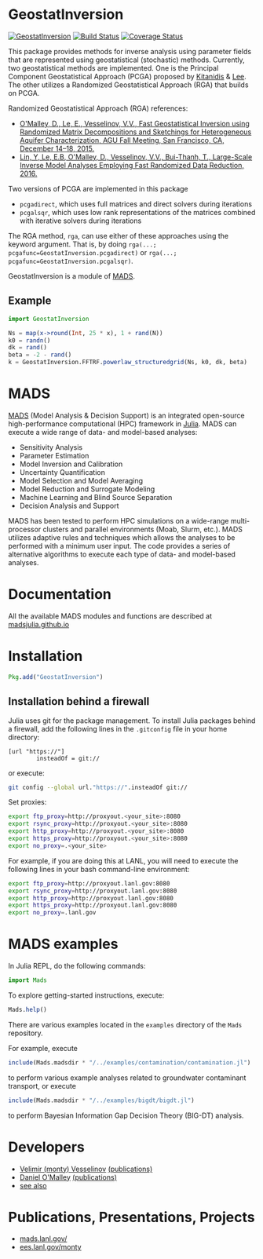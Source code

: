 GeostatInversion
================

[![GeostatInversion](http://pkg.julialang.org/badges/GeostatInversion_0.5.svg)](http://pkg.julialang.org/?pkg=GeostatInversion&ver=0.5)
[![Build Status](https://travis-ci.org/madsjulia/GeostatInversion.jl.svg?branch=master)](https://travis-ci.org/madsjulia/GeostatInversion.jl)
[![Coverage Status](https://coveralls.io/repos/madsjulia/GeostatInversion.jl/badge.svg?branch=master)](https://coveralls.io/r/madsjulia/GeostatInversion.jl?branch=master)

This package provides methods for inverse analysis using parameter fields that are represented using geostatistical (stochastic) methods.
Currently, two geostatistical methods are implemented.
One is the Principal Component Geostatistical Approach (PCGA) proposed by [Kitanidis](http://dx.doi.org/10.1002/2013WR014630) & [Lee](http://dx.doi.org/10.1002/2014WR015483).
The other utilizes a Randomized Geostatistical Approach (RGA) that builds on PCGA.

Randomized Geostatistical Approach (RGA) references:

- [O'Malley, D., Le, E., Vesselinov, V.V., Fast Geostatistical Inversion using Randomized Matrix Decompositions and Sketchings for Heterogeneous Aquifer Characterization, AGU Fall Meeting, San Francisco, CA, December 14–18, 2015.](http://adsabs.harvard.edu/abs/2015AGUFM.T31E..03O)
- [Lin, Y, Le, E.B, O'Malley, D., Vesselinov, V.V., Bui-Thanh, T., Large-Scale Inverse Model Analyses Employing Fast Randomized Data Reduction, 2016.](submitted)

Two versions of PCGA are implemented in this package

- `pcgadirect`, which uses full matrices and direct solvers during iterations
- `pcgalsqr`, which uses low rank representations of the matrices combined with iterative solvers during iterations

The RGA method, `rga`, can use either of these approaches using the keyword argument. That is, by doing `rga(...; pcgafunc=GeostatInversion.pcgadirect)` or `rga(...; pcgafunc=GeostatInversion.pcgalsqr)`.

GeostatInversion is a module of [MADS](http://madsjulia.github.io/Mads.jl).

Example
-------

```julia
import GeostatInversion

Ns = map(x->round(Int, 25 * x), 1 + rand(N))
k0 = randn()
dk = rand()
beta = -2 - rand()
k = GeostatInversion.FFTRF.powerlaw_structuredgrid(Ns, k0, dk, beta)
```

MADS
====

[MADS](http://madsjulia.github.io/Mads.jl) (Model Analysis & Decision Support) is an integrated open-source high-performance computational (HPC) framework in [Julia](http://julialang.org).
MADS can execute a wide range of data- and model-based analyses:

* Sensitivity Analysis
* Parameter Estimation
* Model Inversion and Calibration
* Uncertainty Quantification
* Model Selection and Model Averaging
* Model Reduction and Surrogate Modeling
* Machine Learning and Blind Source Separation
* Decision Analysis and Support

MADS has been tested to perform HPC simulations on a wide-range multi-processor clusters and parallel environments (Moab, Slurm, etc.).
MADS utilizes adaptive rules and techniques which allows the analyses to be performed with a minimum user input.
The code provides a series of alternative algorithms to execute each type of data- and model-based analyses.

Documentation
=============

All the available MADS modules and functions are described at [madsjulia.github.io](http://madsjulia.github.io/Mads.jl)

Installation
============

```julia
Pkg.add("GeostatInversion")
```

Installation behind a firewall
------------------------------

Julia uses git for the package management.
To install Julia packages behind a firewall, add the following lines in the `.gitconfig` file in your home directory:

```git
[url "https://"]
        insteadOf = git://
```

or execute:

```bash
git config --global url."https://".insteadOf git://
```

Set proxies:

```bash
export ftp_proxy=http://proxyout.<your_site>:8080
export rsync_proxy=http://proxyout.<your_site>:8080
export http_proxy=http://proxyout.<your_site>:8080
export https_proxy=http://proxyout.<your_site>:8080
export no_proxy=.<your_site>
```

For example, if you are doing this at LANL, you will need to execute the
following lines in your bash command-line environment:

```bash
export ftp_proxy=http://proxyout.lanl.gov:8080
export rsync_proxy=http://proxyout.lanl.gov:8080
export http_proxy=http://proxyout.lanl.gov:8080
export https_proxy=http://proxyout.lanl.gov:8080
export no_proxy=.lanl.gov
```

MADS examples
=============

In Julia REPL, do the following commands:

```julia
import Mads
```

To explore getting-started instructions, execute:

```julia
Mads.help()
```

There are various examples located in the `examples` directory of the `Mads` repository.

For example, execute

```julia
include(Mads.madsdir * "/../examples/contamination/contamination.jl")
```

to perform various example analyses related to groundwater contaminant transport, or execute

```julia
include(Mads.madsdir * "/../examples/bigdt/bigdt.jl")
```

to perform Bayesian Information Gap Decision Theory (BIG-DT) analysis.

Developers
==========

* [Velimir (monty) Vesselinov](http://www.lanl.gov/orgs/ees/staff/monty) [(publications)](http://scholar.google.com/citations?user=sIFHVvwAAAAJ)
* [Daniel O'Malley](http://www.lanl.gov/expertise/profiles/view/daniel-o'malley) [(publications)](http://scholar.google.com/citations?user=rPzCVjEAAAAJ)
* [see also](https://github.com/madsjulia/GeostatInversion.jl/graphs/contributors)

Publications, Presentations, Projects
=====================================

* [mads.lanl.gov/](http://mads.lanl.gov/)
* [ees.lanl.gov/monty](http://ees.lanl.gov/monty)